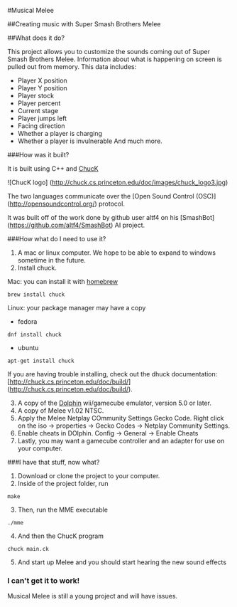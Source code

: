 #Musical Melee

##Creating music with Super Smash Brothers Melee

##What does it do?

This project allows you to customize the sounds coming out of Super Smash Brothers Melee. Information about what is happening on screen is pulled out from memory.
This data includes:
+ Player X position
+ Player Y position
+ Player stock
+ Player percent
+ Current stage
+ Player jumps left
+ Facing direction
+ Whether a player is charging
+ Whether a player is invulnerable
And much more.

###How was it built?

It is built using C++ and [ChucK](http://chuck.cs.princeton.edu)

![ChucK logo] (http://chuck.cs.princeton.edu/doc/images/chuck_logo3.jpg)

The two languages communicate over the [Open Sound Control (OSC)] (http://opensoundcontrol.org/) protocol.

It was built off of the work done by github user altf4 on his [SmashBot] (https://github.com/altf4/SmashBot) AI project.

###How what do I need to use it?

1. A mac or linux computer. We hope to be able to expand to windows sometime in the future.
2. Install chuck.

Mac: you can install it with [homebrew](http://brew.sh/)
```
brew install chuck
```

Linux: your package manager may have a copy
+ fedora
```
dnf install chuck
```
+ ubuntu
```
apt-get install chuck
```
If you are having trouble installing, check out the dhuck documentation: [http://chuck.cs.princeton.edu/doc/build/] (http://chuck.cs.princeton.edu/doc/build/).

3. A copy of the [Dolphin](dolphin-emu.org) wii/gamecube emulator, version 5.0 or later.
4. A copy of Melee v1.02 NTSC.
5. Apply the Melee Netplay COmmunity Settings Gecko Code. Right click on the iso -> properties -> Gecko Codes -> Netplay Community Settings.
6. Enable cheats in DOlphin. Config -> General -> Enable Cheats
7. Lastly, you may want a gamecube controller and an adapter for use on your computer.

###I have that stuff, now what?

1. Download or clone the project to your computer.
2. Inside of the project folder, run
```
make
```
3. Then, run the MME executable
```
./mme
```
4. And then the ChucK program
```
chuck main.ck
```
5. And start up Melee and you should start hearing the new sound effects

### I can't get it to work!
Musical Melee is still a young project and will have issues.
